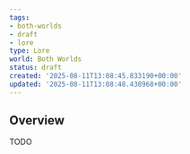 ```yaml
---
tags:
- both-worlds
- draft
- lore
type: Lore
world: Both Worlds
status: draft
created: '2025-08-11T13:08:45.833190+00:00'
updated: '2025-08-11T13:08:48.438968+00:00'
---
```




## Overview

TODO
